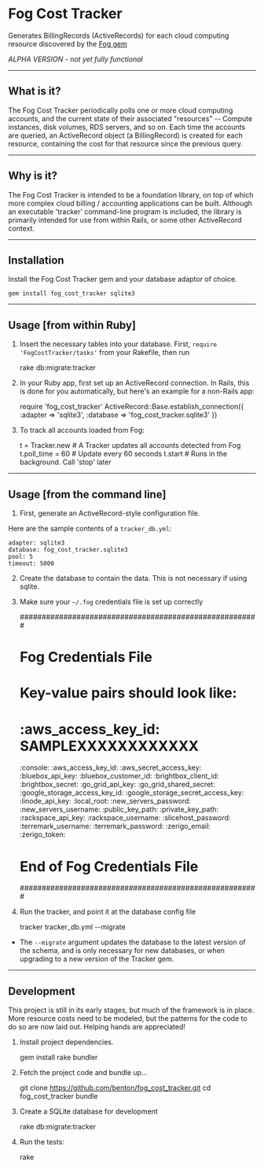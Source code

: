 Fog Cost Tracker
================
Generates BillingRecords (ActiveRecords) for each cloud computing resource
discovered by the [Fog gem](https://github.com/fog/fog)

  *ALPHA VERSION - not yet fully functional*


----------------
What is it?
----------------
The Fog Cost Tracker periodically polls one or more cloud computing accounts, and the current state of their associated "resources" -- Compute instances, disk volumes, RDS servers, and so on. Each time the accounts are queried, an ActiveRecord object (a BillingRecord) is created for each resource, containing the cost for that resource since the previous query.


----------------
Why is it?
----------------
The Fog Cost Tracker is intended to be a foundation library, on top of which more complex cloud billing / accounting applications can be built. Although an executable 'tracker' command-line program is included, the library is primarily intended for use from within Rails, or some other ActiveRecord context.


----------------
Installation
----------------
Install the Fog Cost Tracker gem and your database adaptor of choice.

    gem install fog_cost_tracker sqlite3


----------------
Usage [from within Ruby]
----------------
1) Insert the necessary tables into your database.
  First, `require 'FogCostTracker/tasks'` from your Rakefile, then run

    rake db:migrate:tracker

2) In your Ruby app, first set up an ActiveRecord connection. In Rails, this is done for you automatically, but here's an example for a non-Rails app:

    require 'fog_cost_tracker'
    ActiveRecord::Base.establish_connection({
      :adapter => 'sqlite3', :database => 'fog_cost_tracker.sqlite3'
    })

3) To track all accounts loaded from Fog:

    t = Tracker.new             # A Tracker updates all accounts detected from Fog
    t.poll_time = 60            # Update every 60 seconds
    t.start                     # Runs in the background. Call 'stop' later


----------------
Usage [from the command line]
----------------
1) First, generate an ActiveRecord-style configuration file.

  Here are the sample contents of a `tracker_db.yml`:

    adapter: sqlite3
    database: fog_cost_tracker.sqlite3
    pool: 5
    timeout: 5000

2) Create the database to contain the data. This is not necessary if using sqlite.

3) Make sure your `~/.fog` credentials file is set up correctly

    #######################################################
    # Fog Credentials File
    #
    # Key-value pairs should look like:
    # :aws_access_key_id:                 SAMPLEXXXXXXXXXXXX
    :console:
      :aws_access_key_id:
      :aws_secret_access_key:
      :bluebox_api_key:
      :bluebox_customer_id:
      :brightbox_client_id:
      :brightbox_secret:
      :go_grid_api_key:
      :go_grid_shared_secret:
      :google_storage_access_key_id:
      :google_storage_secret_access_key:
      :linode_api_key:
      :local_root:
      :new_servers_password:
      :new_servers_username:
      :public_key_path:
      :private_key_path:
      :rackspace_api_key:
      :rackspace_username:
      :slicehost_password:
      :terremark_username:
      :terremark_password:
      :zerigo_email:
      :zerigo_token:
    #
    # End of Fog Credentials File
    #######################################################

4) Run the tracker, and point it at the database config file

    tracker tracker_db.yml --migrate

  * The `--migrate` argument updates the database to the latest version of the schema, and is only necessary for new databases, or when upgrading to a new version of the Tracker gem.


----------------
Development
----------------
This project is still in its early stages, but much of the framework is in place. More resource costs need to be modeled, but the patterns for the code to do so are now laid out. Helping hands are appreciated!

1) Install project dependencies.

    gem install rake bundler

2) Fetch the project code and bundle up...

    git clone https://github.com/benton/fog_cost_tracker.git
    cd fog_cost_tracker
    bundle

3) Create a SQLite database for development

    rake db:migrate:tracker

4) Run the tests:

    rake
